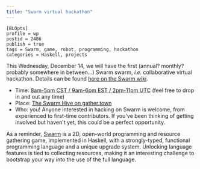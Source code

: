 ```yaml
---
title: "Swarm virtual hackathon"
---
```


    [BLOpts]
    profile = wp
    postid = 2486
    publish = true
    tags = Swarm, game, robot, programming, hackathon
    categories = Haskell, projects

This Wednesday, December 14, we will have the first (annual? monthly?
probably somewhere in between...) Swarm swarm, *i.e.* collaborative virtual
hackathon.  Details can be found [here on the Swarm
wiki](https://github.com/swarm-game/swarm/wiki/Swarm-swarm).

- Time: [8am-5pm CST / 9am-6pm EST / 2pm-11pm
  UTC](https://www.timeanddate.com/worldclock/fixedtime.html?msg=Swarm+swarm&iso=20221214T14&p1=%3A&ah=9)
  (feel free to drop in and out any time)
- Place: [The Swarm Hive on gather.town](https://app.gather.town/app/SpqG1ic5pNKM7YqS/The%20Swarm%20Hive)
- Who: you! Anyone interested in hacking on Swarm is welcome, from
  experienced to first-time contributors.  If you've been thinking of
  getting involved but haven't yet, this could be a perfect
  opportunity.

As a reminder, [Swarm](https://github.com/swarm-game/swarm/) is a 2D,
open-world programming and resource gathering game, implemented in
Haskell, with a strongly-typed, functional programming language and a
unique upgrade system. Unlocking language features is tied to
collecting resources, making it an interesting challenge to bootstrap
your way into the use of the full language.
